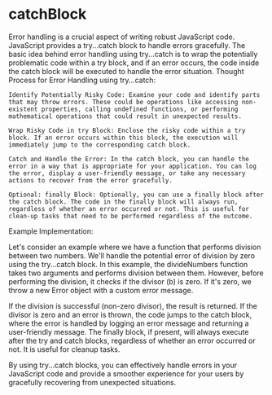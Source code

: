 # catchBlock

Error handling is a crucial aspect of writing robust JavaScript code. JavaScript provides a try...catch block to handle errors gracefully. The basic idea behind error handling using try...catch is to wrap the potentially problematic code within a try block, and if an error occurs, the code inside the catch block will be executed to handle the error situation.
Thought Process for Error Handling using try...catch:

    Identify Potentially Risky Code: Examine your code and identify parts that may throw errors. These could be operations like accessing non-existent properties, calling undefined functions, or performing mathematical operations that could result in unexpected results.

    Wrap Risky Code in try Block: Enclose the risky code within a try block. If an error occurs within this block, the execution will immediately jump to the corresponding catch block.

    Catch and Handle the Error: In the catch block, you can handle the error in a way that is appropriate for your application. You can log the error, display a user-friendly message, or take any necessary actions to recover from the error gracefully.

    Optional: finally Block: Optionally, you can use a finally block after the catch block. The code in the finally block will always run, regardless of whether an error occurred or not. This is useful for clean-up tasks that need to be performed regardless of the outcome.

Example Implementation:

Let's consider an example where we have a function that performs division between two numbers. We'll handle the potential error of division by zero using the try...catch block.
In this example, the divideNumbers function takes two arguments and performs division between them. However, before performing the division, it checks if the divisor (b) is zero. If it's zero, we throw a new Error object with a custom error message.

If the division is successful (non-zero divisor), the result is returned. If the divisor is zero and an error is thrown, the code jumps to the catch block, where the error is handled by logging an error message and returning a user-friendly message. The finally block, if present, will always execute after the try and catch blocks, regardless of whether an error occurred or not. It is useful for cleanup tasks.

By using try...catch blocks, you can effectively handle errors in your JavaScript code and provide a smoother experience for your users by gracefully recovering from unexpected situations.
